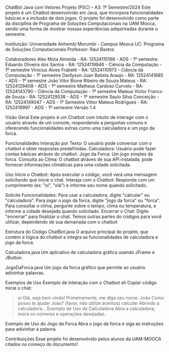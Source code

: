 ChatBot Java com Vetores
Projeto (PSC) – A3: 1º Semestre/2024
Este projeto é um Chatbot desenvolvido em Java, que incorpora funcionalidades básicas e a inclusão de dois jogos. O projeto foi desenvolvido como parte da disciplina de Programa de Soluções Computacionais na UAM Mooca, sendo uma forma de mostrar nossas
experiências adquiriradas durante o semestre.

Instituição: Universidade Anhembi Morumbi - Campus Mooca
UC: Programa de Soluções Computacionais
Professor: Raul Bastos

Colaboradores
Alex Mota Almeida - RA: 12524115198 - ADS - 1º semestre
Eduardo Oliveira dos Santos - RA: 12524119946 - Ciência da Computação - 1º semestre
Vinicius Alves Frabetti - RA: 12524110973 - Ciência da Computação - 1º semestre
Darllyson Juan Batista Araujo - RA: 12524141685 - ADS - 1º semestre
João Vitor Bione Ribeiro de Souza Mateus - RA: 12524129408 - ADS - 1º semestre
Matheus Cardoso Curvelo - RA: 12524143790 - Ciência da Computação - 1º semestre
Mateus Victor Franco de Souza - RA: 12524129538 - ADS - 1º semestre
Saulo Silva Conceição - RA: 12524149047 - ADS - 1º Semestre
Vittor Mateus Rodrigues - RA: 1252419997 - ADS - 1º semestre
Versão
1.4

Visão Geral
Este projeto é um Chatbot com intuito de interagir com o usuário através de um console, respondendo a perguntas comuns e oferecendo funcionalidades extras como uma calculadora e um jogo da forca.

Funcionalidades
Interação por Texto: O usuário pode conversar com o chatbot e obter respostas predefinidas.
Calculadora: Usuário pode fazer contas básicas atráves do chatbot.
Jogo da Forca: Um jogo simples da forca.
Consulta ao Clima: O chatbot atráves de sua API instalada, pode fornecer informações climáticas para uma cidade solicitada.

Uso
Inicie o Chatbot: Após executar o código, você verá uma mensagem solicitando que inicie o chat.
Interaja com o Chatbot: Responda com um cumprimento (ex: "oi", "olá") e informe seu nome quando solicitado.

Solicite Funcionalidades:
Para usar a calculadora, digite "calcular" ou "calculadora".
Para jogar o jogo da forca, digite "jogo da forca" ou "forca".
Para consultar o clima, pergunte sobre o tempo, clima ou temperatura, e informe a cidade desejada quando solicitado.
Encerrar o Chat: Digite "encerrar" para finalizar o chat.
Temos outras partes do códigos para você utilizar, dependendo de sua demanada com o chatbot

Estrutura do Código
ChatBot.java
O arquivo principal do projeto, que contém a lógica do chatbot e integra as funcionalidades de calculadora e jogo da forca.

Calculadora.java
Um aplicativo de calculadora gráfica usando JFrame e JButton.

JogoDaForca.java
Um jogo da forca gráfico que permite ao usuário adivinhar palavras.

Exemplos de Uso
Exemplo de Interação com o Chatbot
sh
Copiar código
Inicie o chat:
> oi
Olá, seja bem vindo! Primeiramente, me diga seu nome:
> João
Como posso te ajudar João? (favor, não utilize acentos)
> calcular
Abrindo a calculadora...
Exemplo de Uso da Calculadora
Abra a calculadora, insira os números e operações desejadas.

Exemplo de Uso do Jogo da Forca
Abra o jogo da forca e siga as instruções para adivinhar a palavra.

Contribuições
Esse projeto foi desenvolvido pelos alunos da UAM-MOOCA citados no começo do documento!
